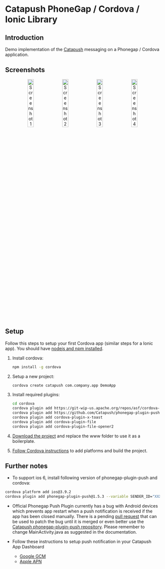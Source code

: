 # Catapush PhoneGap / Cordova / Ionic Library
## Introduction
Demo implementation of the [Catapush](http://www.catapush.com) messaging on a Phonegap / Cordova application.

## Screenshots
<div style="text-align:center">
    <img src="http://cdn.catapush.com/hubfs/images/phonegap/1.jpg" alt="Screenshot 1" width="20%">
    &nbsp;
    <img src="http://cdn.catapush.com/hubfs/images/phonegap/2.jpg" alt="Screenshot 2" width="20%">
    &nbsp;
    <img src="http://cdn.catapush.com/hubfs/images/phonegap/3.jpg" alt="Screenshot 3" width="20%">
    &nbsp;
    <img src="http://cdn.catapush.com/hubfs/images/phonegap/4.jpg" alt="Screenshot 4" width="20%">
</div>

## Setup
Follow this steps to setup your first Cordova app (similar steps for a Ionic app). You should have [nodejs and npm installed](https://nodejs.org/en/download/).

1. Install cordova:
   ```bash
   npm install -g cordova
   ```

2. Setup a new project:
   ```bash
   cordova create catapush com.company.app DemoApp
   ```

3. Install required plugins:
   ```bash
   cd cordova
   cordova plugin add https://git-wip-us.apache.org/repos/asf/cordova-plugin-device.git
   cordova plugin add https://github.com/Catapush/phonegap-plugin-push.git --variable SENDER_ID="XXXXXXX" (in alternative to cordova plugin add phonegap-plugin-push)
   cordova plugin add cordova-plugin-x-toast
   cordova plugin add cordova-plugin-file
   cordova plugin add cordova-plugin-file-opener2
   ```

4. [Download the project](https://github.com/Catapush/phonegap-demo/archive/master.zip) and replace the www folder to use it as a boilerplate.

5. [Follow Cordova instructions](https://cordova.apache.org/docs/en/latest/guide/cli/index.html) to add platforms and build the project.

## Further notes
* To support ios 6, install following version of phonegap-plugin-push and cordova:
```bash
cordova platform add ios@3.9.2
cordova plugin add phonegap-plugin-push@1.5.3 --variable SENDER_ID="XXXXXXX"
```

* Official Phonegap Push Plugin currently has a bug with Android devices which prevents app restart when a push notification is received if the app has been closed manually. There is a pending [pull request](https://github.com/phonegap/phonegap-plugin-push/pull/1086) that can be used to patch the bug until it is merged or even better use the [Catapush phonegap-plugin-push repository](https://github.com/Catapush/phonegap-plugin-push). Please remember to change MainActivity.java as suggested in the documentation. 

* Follow these instructions to setup push notification in your Catapush App Dashboard
  * [Google GCM](http://www.catapush.com/docs-android)
  * [Apple APN](http://www.catapush.com/docs-ios)